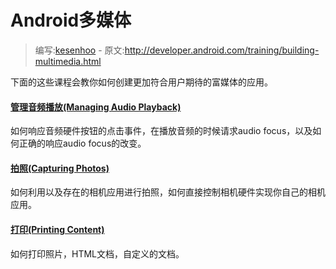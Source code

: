 # Android多媒体

> 编写:[kesenhoo](https://github.com/kesenhoo) - 原文:<http://developer.android.com/training/building-multimedia.html>

下面的这些课程会教你如何创建更加符合用户期待的富媒体的应用。

#### [管理音频播放(Managing Audio Playback)](multimedia/audio/index.html)

  如何响应音频硬件按钮的点击事件，在播放音频的时候请求audio focus，以及如何正确的响应audio focus的改变。


#### [拍照(Capturing Photos)](multimedia/camera/index.html)

  如何利用以及存在的相机应用进行拍照，如何直接控制相机硬件实现你自己的相机应用。


#### [打印(Printing Content)](multimedia/printing/index.html)

  如何打印照片，HTML文档，自定义的文档。

